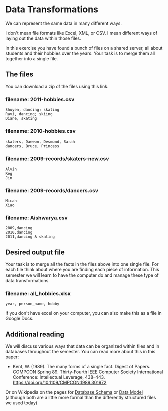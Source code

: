 # Data Transformations

We can represent the same data in many different ways.  

I don't mean file formats like Excel, XML, or CSV.  I mean different ways of laying out the data within those files.

In this exercise you have found a bunch of files on a shared server, all about students and their hobbies over the years.  Your task is to merge them all together into a single file.

## The files

You can download a zip of the files using this link.

### filename: 2011-hobbies.csv

```
Shuyen, dancing; skating
Ravi, dancing; skiing
Diane, skating
```

### filename: 2010-hobbies.csv

```
skaters, Daewon, Desmond, Sarah
dancers, Bruce, Princess
```

### filename: 2009-records/skaters-new.csv

```
Alvin
Reg
Jin
```

### filename: 2009-records/dancers.csv

```
Micah
Xiao
```

### filename: Aishwarya.csv

```
2009,dancing
2010,dancing
2011,dancing & skating
```

## Desired output file

Your task is to merge all the facts in the files above into one single file. For each file think about where you are finding each piece of information.  This semester we will learn to have the computer do and manage these type of data transformations.

### filename: all_hobbies.xlsx

```
year, person_name, hobby
```

If you don't have excel on your computer, you can also make this as a file in Google Docs.

## Additional reading

We will discuss various ways that data can be organized within files and in databases throughout the semester.  You can read more about this in this paper:

- Kent, W. (1989). The many forms of a single fact. Digest of Papers. COMPCON Spring 89. Thirty-Fourth IEEE Computer Society International Conference: Intellectual Leverage, 438–443. https://doi.org/10.1109/CMPCON.1989.301972

Or on Wikipedia on the pages for [Database Schema](https://en.wikipedia.org/wiki/Database_schema) or [Data Model](https://en.wikipedia.org/wiki/Data_model) (although both are a little more formal than the differently structured files we used today)
